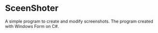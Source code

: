 # SceenShoter
A simple program to create and modify screenshots. The program created with Windows Form on C#. 
